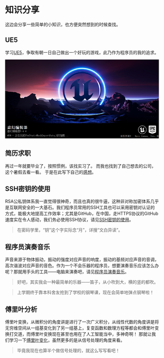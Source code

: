 # 知识分享

这边会分享一些简单的小知识，也方便突然想到的时候查找。

## UE5

学习[UE5](UE5/index.md)，争取有朝一日自己做出一个好玩的游戏，此乃作为程序员的我的追求。

![UE5.png](UE5/images/UE5.png)

## 简历求职

再过一年就要毕业了，按照惯例，该找实习了。
而我也找到了自己想去的公司，这个暑假去看一看。
于是在此写下自己的[感想](resume.md)。

## SSH密钥的使用

RSA公私钥体系我一直觉得很神奇，而且也真的很牛逼，这种非对称加密体系几乎是互联网安全的一大基石。我们程序员常用的SSH工具也可以采用密钥对认证的方式，能极大地提高工作效率；尤其是GitHub，在中国，走HTTPS协议的GitHub速度实在令人感动，我们务必使用SSH协议，请见[SSH密钥的使用](ssh_keys.md)。

> 在密码学里，“钥”这个字实际念“月”，详搜“文白异读”。

## 程序员演奏音乐

声音来源于物体振动，振动的强度对应声音的响度，振动的基频对应声音的音调，高次谐波对应声音的音色。作为一个不会乐器的程序员，想要演奏音乐应该怎么办呢？那就用手头的工具——电脑来演奏吧，请见[程序员演奏音乐](music.md)。

> 好吧，其实我会一种最简单的乐器——笛子，从小吹到大，横的竖的都吹。

> 上学期终于靠本科舍友抢到了学校的钢琴课，现在会简单地弹点钢琴啦！

## 傅里叶分析

傅里叶变换，从微积分的角度讲是进行了一次广义积分，从线性代数的角度讲是将无穷维空间从一组基变化到了另一组基上，复变函数和数理方程等都会和傅里叶变换打交道，而傅里叶变换现在甚至也用在了人工智能当中，多神奇啊！
那就让我们学习一下[傅里叶变化](fft.md)，虽然更多的是从信号处理的角度来看。

> 毕竟我现在也算半个做信号处理的，就这么写写看吧！
